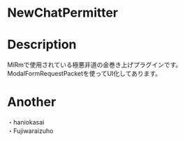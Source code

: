NewChatPermitter
====

# Description
MiRmで使用されている極悪非道の金巻き上げプラグインです。
ModalFormRequestPacketを使ってUI化してあります。

# Another
・haniokasai <br>
・Fujiwaraizuho
